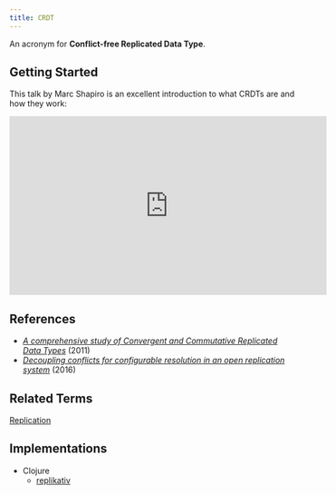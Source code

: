 ```yaml
---
title: CRDT
---
```


An acronym for **Conflict-free Replicated Data Type**.

## Getting Started

This talk by Marc Shapiro is an excellent introduction to what CRDTs are and how they work:

<iframe width="560" height="315" src="https://www.youtube.com/embed/ebWVLVhiaiY" frameborder="0" allowfullscreen></iframe>

## References

- [*A comprehensive study of Convergent and Commutative Replicated Data Types*](http://hal.upmc.fr/inria-00555588/document) (2011)
- [*Decoupling conflicts for configurable resolution in an open replication system*](https://arxiv.org/pdf/1508.05545.pdf) (2016)

## Related Terms

[Replication](replication)

## Implementations

- Clojure
    - [replikativ](http://replikativ.io/)
